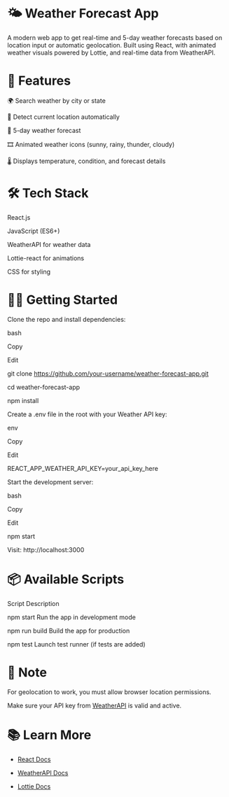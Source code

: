 # 🌤 Weather Forecast App
A modern web app to get real-time and 5-day weather forecasts based on location input or automatic geolocation. Built using React, with animated weather visuals powered by Lottie, and real-time data from WeatherAPI.

# 🚀 Features
🌍 Search weather by city or state

📍 Detect current location automatically

📅 5-day weather forecast

🎞️ Animated weather icons (sunny, rainy, thunder, cloudy)

🌡️ Displays temperature, condition, and forecast details

# 🛠️ Tech Stack
React.js

JavaScript (ES6+)

WeatherAPI for weather data

Lottie-react for animations

CSS for styling

# 🧑‍💻 Getting Started
Clone the repo and install dependencies:

bash

Copy

Edit

git clone https://github.com/your-username/weather-forecast-app.git

cd weather-forecast-app

npm install

Create a .env file in the root with your Weather API key:

env

Copy

Edit

REACT_APP_WEATHER_API_KEY=your_api_key_here

Start the development server:

bash

Copy

Edit

npm start

Visit: http://localhost:3000

# 📦 Available Scripts

Script	Description

npm start	Run the app in development mode

npm run build	Build the app for production

npm test	Launch test runner (if tests are added)

# 📌 Note
For geolocation to work, you must allow browser location permissions.

Make sure your API key from [WeatherAPI](https://www.weatherapi.com/)  is valid and active.

# 📚 Learn More

- [React Docs](https://reactjs.org/)
  
- [WeatherAPI Docs](https://www.weatherapi.com/docs/)
  
- [Lottie Docs](https://airbnb.io/lottie/#/)


